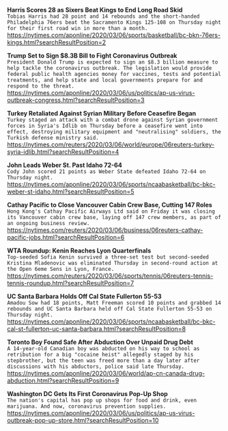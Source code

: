 **Harris Scores 28 as Sixers Beat Kings to End Long Road Skid**\
`Tobias Harris had 28 point and 14 rebounds and the short-handed Philadelphia 76ers beat the Sacramento Kings 125-108 on Thursday night for their first road win in more than a month.`\
https://nytimes.com/aponline/2020/03/06/sports/basketball/bc-bkn-76ers-kings.html?searchResultPosition=2

**Trump Set to Sign $8.3B Bill to Fight Coronavirus Outbreak**\
`President Donald Trump is expected to sign an $8.3 billion measure to help tackle the coronavirus outbreak. The legislation would provide federal public health agencies money for vaccines, tests and potential treatments, and help state and local governments prepare for and respond to the threat. `\
https://nytimes.com/aponline/2020/03/06/us/politics/ap-us-virus-outbreak-congress.html?searchResultPosition=3

**Turkey Retaliated Against Syrian Military Before Ceasefire Began**\
`Turkey staged an attack with a combat drone against Syrian government forces in Syria's Idlib on Thursday before a ceasefire went into effect, destroying military equipment and "neutralising" soldiers, the Turkish defense ministry said.`\
https://nytimes.com/reuters/2020/03/06/world/europe/06reuters-turkey-syria-idlib.html?searchResultPosition=4

**John Leads Weber St. Past Idaho 72-64**\
`Cody John scored 21 points as Weber State defeated Idaho 72-64 on Thursday night.`\
https://nytimes.com/aponline/2020/03/06/sports/ncaabasketball/bc-bkc-weber-st-idaho.html?searchResultPosition=5

**Cathay Pacific to Close Vancouver Cabin Crew Base, Cutting 147 Roles**\
`Hong Kong's Cathay Pacific Airways Ltd said on Friday it was closing its Vancouver cabin crew base, laying off 147 crew members, as part of an ongoing business review.`\
https://nytimes.com/reuters/2020/03/06/business/06reuters-cathay-pacific-jobs.html?searchResultPosition=6

**WTA Roundup: Kenin Reaches Lyon Quarterfinals**\
`Top-seeded Sofia Kenin survived a three-set test but second-seeded Kristina Mladenovic was eliminated Thursday in second-round action at the Open 6eme Sens in Lyon, France.`\
https://nytimes.com/reuters/2020/03/06/sports/tennis/06reuters-tennis-tennis-roundup.html?searchResultPosition=7

**UC Santa Barbara Holds Off Cal State Fullerton 55-53**\
`Amadou Sow had 18 points, Matt Freeman scored 10 points and grabbed 14 rebounds and UC Santa Barbara held off Cal State Fullerton 55-53 on Thursday night. `\
https://nytimes.com/aponline/2020/03/06/sports/ncaabasketball/bc-bkc-cal-st-fullerton-uc-santa-barbara.html?searchResultPosition=8

**Toronto Boy Found Safe After Abduction Over Unpaid Drug Debt**\
`A 14-year-old Canadian boy was abducted on his way to school as retribution for a big "cocaine heist" allegedly staged by his stepbrother, but the teen was freed more than a day later after discussions with his abductors, police said late Thursday.`\
https://nytimes.com/aponline/2020/03/06/world/ap-cn-canada-drug-abduction.html?searchResultPosition=9

**Washington DC Gets Its First Coronavirus Pop-Up Shop**\
`The nation's capital has pop up shops for food and drink, even marijuana. And now, coronavirus prevention supplies.`\
https://nytimes.com/aponline/2020/03/06/us/politics/ap-us-virus-outbreak-pop-up-store.html?searchResultPosition=10

